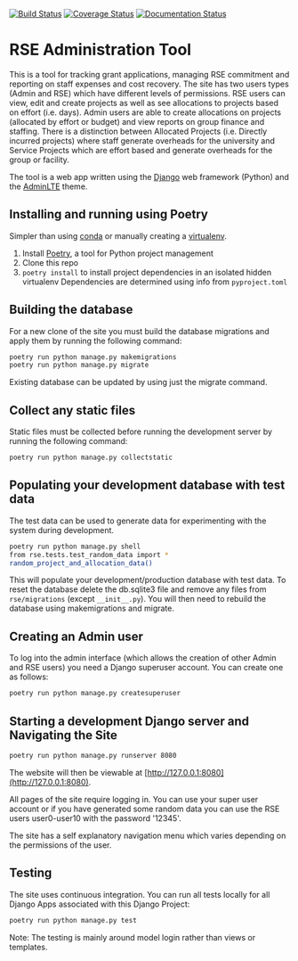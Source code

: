 [![Build Status](https://travis-ci.org/RSE-Sheffield/RSEAdmin.svg?branch=master)](https://travis-ci.org/RSE-Sheffield/RSEAdmin)
[![Coverage Status](https://codecov.io/gh/RSE-Sheffield/RSEAdmin/branch/master/graph/badge.svg)](https://codecov.io/gh/RSE-Sheffield/RSEAdmin)
[![Documentation Status](https://readthedocs.org/projects/rseadmin/badge/?version=latest)](https://rseadmin.readthedocs.io/en/latest/?badge=latest)
    

# RSE Administration Tool

This is a tool for tracking grant applications, managing RSE commitment and reporting on staff expenses and cost recovery.
The site has two users types (Admin and RSE) which have different levels of permissions. RSE users can view, edit and create projects as well as see allocations to projects based on effort (i.e. days). Admin users are able to create allocations on projects (allocated by effort or budget) and view reports on group finance and staffing.
There is a distinction between Allocated Projects (i.e. Directly incurred projects) where staff generate overheads for the university and Service Projects which are effort based and generate overheads for the group or facility.

The tool is a web app written using the [Django][django] web framework (Python) and the [AdminLTE][adminlte2] theme.

## Installing and running using Poetry

Simpler than using [conda][conda]  or manually creating a [virtualenv][virtualenv].

 1. Install [Poetry][poetry], a tool for Python project management 
 1. Clone this repo
 1. `poetry install` to install project dependencies in an isolated hidden virtualenv 
    Dependencies are determined using info from `pyproject.toml`

## Building the database

For a new clone of the site you must build the database migrations and apply them by running the following command:

```sh
poetry run python manage.py makemigrations
poetry run python manage.py migrate
```

Existing database can be updated by using just the migrate command.

## Collect any static files

Static files must be collected before running the development server by running the following command:

```sh
poetry run python manage.py collectstatic
```

## Populating your development database with test data

The test data can be used to generate data for experimenting with the system during development.

```sh
poetry run python manage.py shell
from rse.tests.test_random_data import *
random_project_and_allocation_data()
```

This will populate your development/production database with test data. To reset the database delete the db.sqlite3 file and remove any files from `rse/migrations` (except `__init__.py`). You will then need to rebuild the database using makemigrations and migrate.

## Creating an Admin user

To log into the admin interface (which allows the creation of other Admin and RSE users) you need a Django superuser account. You can create one as follows:

```sh
poetry run python manage.py createsuperuser
```

## Starting a development Django server and Navigating the Site

```sh
poetry run python manage.py runserver 8080
```
    
The website will then be viewable at [http://127.0.0.1:8080](http://127.0.0.1:8080).

All pages of the site require logging in. You can use your super user account or if you have generated some random data you can use the RSE users user0-user10 with the password '12345'.

The site has a self explanatory navigation menu which varies depending on the permissions of the user.


## Testing

The site uses continuous integration. You can run all tests locally for all Django Apps associated with this Django Project:

```sh
poetry run python manage.py test
```

Note: The testing is mainly around model login rather than views or templates.

[adminlte2]: https://django-adminlte2.readthedocs.io/en/latest/ 
[conda]: https://docs.conda.io/en/latest/
[django]: https://www.djangoproject.com/
[virtualenv]: https://virtualenv.pypa.io/en/latest/
[poetry]: https://poetry.eustace.io/
